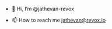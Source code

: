 - 👋 Hi, I’m @jathevan-revox

- 📫 How to reach me jathevan@revox.io

<!---
jathevan-revox/jathevan-revox is a ✨ special ✨ repository because its `README.md` (this file) appears on your GitHub profile.
You can click the Preview link to take a look at your changes.
--->
